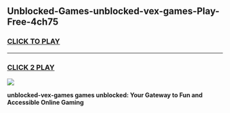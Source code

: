 
## Unblocked-Games-unblocked-vex-games-Play-Free-4ch75
<h3>
<a href="https://premium76.site?title=unblocked-vex-games&ref=21A">CLICK TO PLAY</a></h3>
<hr>

<h3>
<a href="https://premium76.site?title=unblocked-vex-games&ref=21A">CLICK 2 PLAY</a>
  
</h3>

<a href="https://premium76.site?title=unblocked-vex-games&ref=21A"><img src="https://clearcache.store/games.png"></a>


**unblocked-vex-games games unblocked: Your Gateway to Fun and Accessible Online Gaming**
